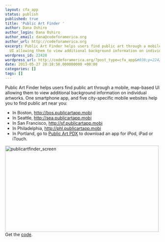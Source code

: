 ```yaml
---
layout: cfa_app
status: publish
published: true
title: 'Public Art Finder '
author: Dana Oshiro
author_login: Dana Oshiro
author_email: dana@codeforamerica.org
author_url: http://codeforamerica.org
excerpt: Public Art Finder helps users find public art through a mobile, map-based
  UI allowing them to view additional background information on individual artworks.
wordpress_id: 22420
wordpress_url: http://codeforamerica.org/?post_type=cfa_app&#038;p=22420
date: 2013-05-27 20:18:58.000000000 +00:00
categories: []
tags: []
---
```

Public Art Finder helps users find public art through a mobile, map-based UI allowing them to view additional background information on individual artworks. One smartphone app, and five city-specific mobile websites help you to find public art near you:
<ul>
	<li>In Boston, <a href="http://bos.publicartapp.mobi/">http://bos.publicartapp.mobi</a></li>
	<li>In Seattle, <a href="http://sea.publicartapp.mobi/">http://sea.publicartapp.mobi</a></li>
	<li>In San Francisco, <a href="http://sf.publicartapp.mobi/">http://sf.publicartapp.mobi</a></li>
	<li>In Philadelphia, <a href="http://phl.publicartapp.mobi/">http://phl.publicartapp.mobi</a></li>
	<li>In Portland, go to <a href="http://publicartpdx.com/">Public Art PDX</a> to download an app for iPod, iPad or iTouch.</li>
</ul>
<div><img class="alignnone size-full wp-image-22421" title="publicartfinder_screen" alt="publicartfinder_screen" src="http://codeforamerica.org/wp-content/uploads/2013/05/publicartfinder_screen.jpg" width="500" height="281" />Get the <a href="https://github.com/codeforamerica/public_art_finder">code</a>.</div>
